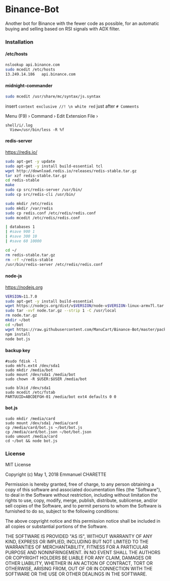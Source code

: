 # Binance-Bot
Another bot for Binance with the fewer code as possible, for an automatic buying and selling based on RSI signals with ADX filter.

### Installation

#### /etc/hosts
```bash
nslookup api.binance.com
sudo mcedit /etc/hosts
13.249.14.186	api.binance.com
```

#### midnight-commander
```bash
sudo mcedit /usr/share/mc/syntax/js.syntax
```
insert ````context exclusive //! \n white red```` just after ````# Comments````

Menu (F9) ›  Command ›  Edit Extension File › 
````# log
shell/i/.log
  View=/usr/bin/less -R %f
````

#### redis-server
https://redis.io/
```bash
sudo apt-get -y update
sudo apt-get -y install build-essential tcl
wget http://download.redis.io/releases/redis-stable.tar.gz
tar xzf redis-stable.tar.gz
cd redis-stable
make
sudo cp src/redis-server /usr/bin/
sudo cp src/redis-cli /usr/bin/

sudo mkdir /etc/redis
sudo mkdir /var/redis
sudo cp redis.conf /etc/redis/redis.conf
sudo mcedit /etc/redis/redis.conf

| databases 1
| #save 900 1
| #save 300 10
| #save 60 10000

cd ~/
rm redis-stable.tar.gz
rm -rf ~/redis-stable
/usr/bin/redis-server /etc/redis/redis.conf
```
#### node-js
https://nodejs.org
```bash
VERSION=11.7.0
sudo apt-get -y install build-essential
wget https://nodejs.org/dist/v$VERSION/node-v$VERSION-linux-armv7l.tar.gz -O node.tar.gz
sudo tar -xvf node.tar.gz --strip 1 -C /usr/local
rm node.tar.gz
mkdir ~/bot
cd ~/bot
wget https://raw.githubusercontent.com/ManuCart/Binance-Bot/master/package.json
npm install
node bot.js
```

#### backup key
````
#sudo fdisk -l
sudo mkfs.ext4 /dev/sda1
sudo mkdir /media/bot
sudo mount /dev/sda1 /media/bot
sudo chown -R $USER:$USER /media/bot

sudo blkid /dev/sda1
sudo mcedit /etc/fstab
PARTUUID=ABCDEFGH-01 /media/bot ext4 defaults 0 0 
````

#### bot.js
````
sudo mkdir /media/card
sudo mount /dev/sda1 /media/card
cp /media/card/bot.js ~/bot/bot.js
cp /media/card/bot.json ~/bot/bot.json
sudo umount /media/card
cd ~/bot && node bot.js
````

### License

MIT License

Copyright (c) May 1, 2018 Emmanuel CHARETTE

Permission is hereby granted, free of charge, to any person obtaining a copy
of this software and associated documentation files (the "Software"), to deal
in the Software without restriction, including without limitation the rights
to use, copy, modify, merge, publish, distribute, sublicense, and/or sell
copies of the Software, and to permit persons to whom the Software is
furnished to do so, subject to the following conditions:

The above copyright notice and this permission notice shall be included in all
copies or substantial portions of the Software.

THE SOFTWARE IS PROVIDED "AS IS", WITHOUT WARRANTY OF ANY KIND, EXPRESS OR
IMPLIED, INCLUDING BUT NOT LIMITED TO THE WARRANTIES OF MERCHANTABILITY,
FITNESS FOR A PARTICULAR PURPOSE AND NONINFRINGEMENT. IN NO EVENT SHALL THE
AUTHORS OR COPYRIGHT HOLDERS BE LIABLE FOR ANY CLAIM, DAMAGES OR OTHER
LIABILITY, WHETHER IN AN ACTION OF CONTRACT, TORT OR OTHERWISE, ARISING FROM,
OUT OF OR IN CONNECTION WITH THE SOFTWARE OR THE USE OR OTHER DEALINGS IN THE
SOFTWARE.
